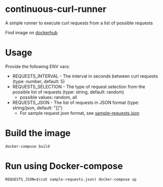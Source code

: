 # continuous-curl-runner

A simple runner to execute curl requests from a list of possible requests

Find image on [dockerhub](https://hub.docker.com/repository/docker/lanimall/continuous-curl-runner)

# Usage

Provide the following ENV vars:
 - REQUESTS_INTERVAL - The interval in seconds between curl requests (type: number, default: 5)
 - REQUESTS_SELECTION - The type of request selection from the possible list of requests (type: string, default: random)
   - possible values: random, all
 - REQUESTS_JSON - The list of requests in JSON format (type: string/json, default: "[]")
   - For sample request json format, see [sample-requests.json](./sample-requests.json)

# Build the image

```
docker-compose build
```

# Run using Docker-compose

```
REQUESTS_JSON=$(cat sample-requests.json) docker-compose up  
```